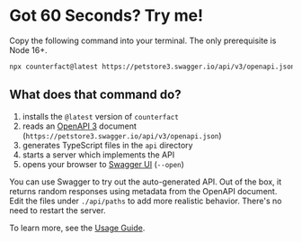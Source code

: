 # Got 60 Seconds? Try me!

Copy the following command into your terminal. The only prerequisite is Node 16+.

```sh copy
npx counterfact@latest https://petstore3.swagger.io/api/v3/openapi.json api --open
```

## What does that command do?

1. installs the `@latest` version of `counterfact`
2. reads an [OpenAPI 3](https://oai.github.io/Documentation/) document (`https://petstore3.swagger.io/api/v3/openapi.json`)
3. generates TypeScript files in the `api` directory
4. starts a server which implements the API
5. opens your browser to [Swagger UI](https://swagger.io/tools/swagger-ui/) (`--open`)

You can use Swagger to try out the auto-generated API. Out of the box, it returns random responses using metadata from the OpenAPI document. Edit the files under `./api/paths` to add more realistic behavior. There's no need to restart the server.

To learn more, see the [Usage Guide](./usage.md).
